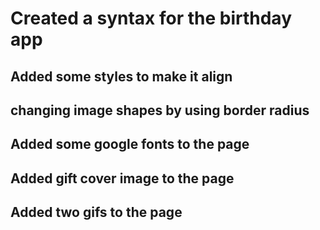 # Created a syntax for the birthday app

## Added some styles to make it align

## changing image shapes by using border radius

## Added some google fonts to the page

## Added gift cover image to the page

## Added two gifs to the page

